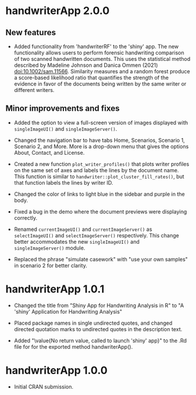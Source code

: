 # handwriterApp 2.0.0

## New features

* Added functionality from 'handwriterRF' to the 'shiny' app. The new functionality allows users to perform forensic handwriting comparison of two scanned handwritten documents. This uses the statistical method described by Madeline Johnson and Danica Ommen (2021) <doi:10.1002/sam.11566>. Similarity measures and a random forest produce a score-based likelihood ratio that quantifies the strength of the evidence in favor of the documents being written by the same writer or different writers.

## Minor improvements and fixes

* Added the option to view a full-screen version of images displayed with `singleImageUI()` and `singleImageServer()`.

* Changed the navigation bar to have tabs Home, Scenarios, Scenario 1, Scenario 2, and More. More is a drop-down menu that gives the options About, Contact, and License.

* Created a new function `plot_writer_profiles()` that plots writer profiles on the same set of axes and labels the lines by the document name. This function is similar to `handwriter::plot_cluster_fill_rates()`, but that function labels the lines by writer ID.

* Changed the color of links to light blue in the sidebar and purple in the body.

* Fixed a bug in the demo where the document previews were displaying correctly.

* Renamed `currentImageUI()` and `currentImageServer()` as `selectImageUI()` and `selectImageServer()` respectively. This change better accommodates the new `singleImageUI()` and `singleImageServer()` module.

* Replaced the phrase "simulate casework" with "use your own samples" in scenario 2 for better clarity.

# handwriterApp 1.0.1

* Changed the title from "Shiny App for Handwriting Analysis in R" to "A 'shiny' Application for Handwriting Analysis"

* Placed package names in single undirected quotes, and changed directed quotation marks to undirected quotes in the description text.

* Added "\value{No return value, called to launch 'shiny' app}" to the .Rd file for for the exported method handwriterApp().

# handwriterApp 1.0.0

* Initial CRAN submission.
